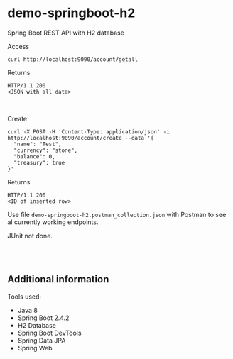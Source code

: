 # demo-springboot-h2

Spring Boot REST API with H2 database

Access

```
curl http://localhost:9090/account/getall
```

Returns

```
HTTP/1.1 200
<JSON with all data>
```

<br>

Create

```
curl -X POST -H 'Content-Type: application/json' -i http://localhost:9090/account/create --data '{
  "name": "Test",
  "currency": "stone",
  "balance": 0,
  "treasury": true
}'
```

Returns

```
HTTP/1.1 200
<ID of inserted row>
```

Use file `demo-springboot-h2.postman_collection.json` with Postman to see al currently working endpoints.

JUnit not done.

<br><br>

## Additional information

Tools used:

-   Java 8
-   Spring Boot 2.4.2
-   H2 Database
-   Spring Boot DevTools
-   Spring Data JPA
-   Spring Web

